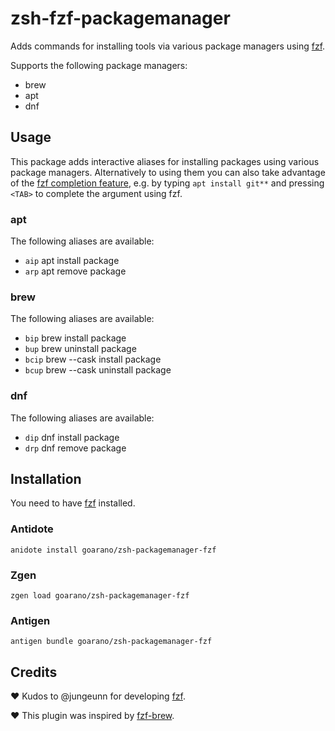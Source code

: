 # zsh-fzf-packagemanager

Adds commands for installing tools via various package managers using [fzf](https://github.com/junegunn/fzf).

Supports the following package managers:

* brew
* apt
* dnf

## Usage

This package adds interactive aliases for installing packages using various package managers.
Alternatively to using them you can also take advantage of the [fzf completion feature](https://github.com/junegunn/fzf#fuzzy-completion-for-bash-and-zsh), e.g. by typing `apt install git**` and pressing `<TAB>` to complete the argument using fzf.

### apt

The following aliases are available:

* `aip` apt install package
* `arp` apt remove package

### brew

The following aliases are available:

* `bip` brew install package
* `bup` brew uninstall package
* `bcip` brew --cask install package
* `bcup` brew --cask uninstall package

### dnf

The following aliases are available:

* `dip` dnf install package
* `drp` dnf remove package


## Installation

You need to have [fzf](https://github.com/junegunn/fzf) installed.

### Antidote
```
anidote install goarano/zsh-packagemanager-fzf
```

### Zgen
```
zgen load goarano/zsh-packagemanager-fzf
```

### Antigen
```
antigen bundle goarano/zsh-packagemanager-fzf
```

## Credits

♥ Kudos to @jungeunn for developing [fzf](https://github.com/junegunn/fzf).

♥ This plugin was inspired by [fzf-brew](https://github.com/thirteen37/fzf-brew).
